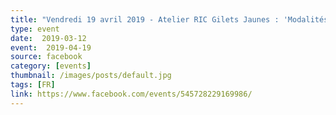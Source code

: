 ```yaml
---
title: "Vendredi 19 avril 2019 - Atelier RIC Gilets Jaunes : 'Modalités de mise en oeuvre'"
type: event
date:  2019-03-12
event:  2019-04-19
source: facebook
category: [events]
thumbnail: /images/posts/default.jpg
tags: [FR]
link: https://www.facebook.com/events/545728229169986/
---
```

